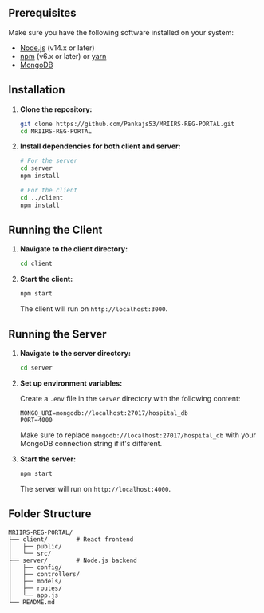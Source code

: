 ## Prerequisites

Make sure you have the following software installed on your system:

- [Node.js](https://nodejs.org/) (v14.x or later)
- [npm](https://www.npmjs.com/) (v6.x or later) or [yarn](https://yarnpkg.com/)
- [MongoDB](https://www.mongodb.com/)

## Installation

1. **Clone the repository:**

    ```bash
    git clone https://github.com/Pankajs53/MRIIRS-REG-PORTAL.git
    cd MRIIRS-REG-PORTAL
    ```

2. **Install dependencies for both client and server:**

    ```bash
    # For the server
    cd server
    npm install

    # For the client
    cd ../client
    npm install
    ```

## Running the Client

1. **Navigate to the client directory:**

    ```bash
    cd client
    ```

2. **Start the client:**

    ```bash
    npm start
    ```

    The client will run on `http://localhost:3000`.

## Running the Server

1. **Navigate to the server directory:**

    ```bash
    cd server
    ```

2. **Set up environment variables:**

    Create a `.env` file in the `server` directory with the following content:

    ```env
    MONGO_URI=mongodb://localhost:27017/hospital_db
    PORT=4000
    ```

    Make sure to replace `mongodb://localhost:27017/hospital_db` with your MongoDB connection string if it's different.

3. **Start the server:**

    ```bash
    npm start
    ```

    The server will run on `http://localhost:4000`.

## Folder Structure

```plaintext
MRIIRS-REG-PORTAL/
├── client/        # React frontend
│   ├── public/
│   └── src/
├── server/        # Node.js backend
│   ├── config/
│   ├── controllers/
│   ├── models/
│   ├── routes/
│   └── app.js
└── README.md
